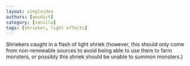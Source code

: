 ```yaml
---
layout: singleidea
authors: [aosdict]
category: [vanilla]
tags: [shrieker, light effects]
---
```

Shriekers caught in a flash of light shriek (however, this should only come from non-renewable sources to avoid being able to use them to farm monsters, or possibly this shriek should be unable to summon monsters.)
